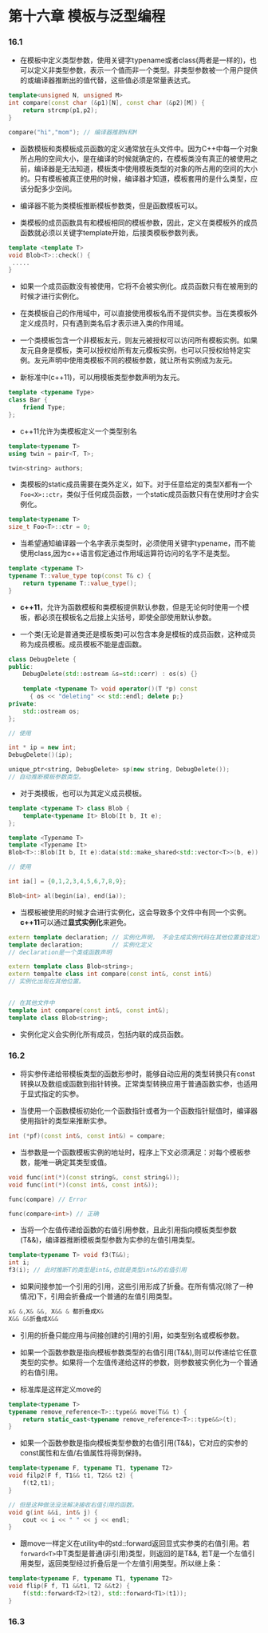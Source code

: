 # 第十六章 模板与泛型编程

### 16.1

+ 在模板中定义类型参数，使用关键字typename或者class(两者是一样的)，也可以定义非类型参数，表示一个值而非一个类型。非类型参数被一个用户提供的或编译器推断出的值代替，这些值必须是常量表达式。
```c++
template<unsigned N, unsigned M>
int compare(const char (&p1)[N], const char (&p2)[M]) {
    return strcmp(p1,p2);
}

compare("hi","mom"); // 编译器推断N和M
```

+ 函数模板和类模板成员函数的定义通常放在头文件中。因为C++中每一个对象所占用的空间大小，是在编译的时候就确定的，在模板类没有真正的被使用之前，编译器是无法知道，模板类中使用模板类型的对象的所占用的空间的大小的。只有模板被真正使用的时候，编译器才知道，模板套用的是什么类型，应该分配多少空间。

+ 编译器不能为类模板推断模板参数类，但是函数模板可以。

+ 类模板的成员函数具有和模板相同的模板参数，因此，定义在类模板外的成员函数就必须以关键字template开始，后接类模板参数列表。
```c++
template <template T>
void Blob<T>::check() {
 .....
}
```

+ 如果一个成员函数没有被使用，它将不会被实例化。成员函数只有在被用到的时候才进行实例化。

+ 在类模板自己的作用域中，可以直接使用模板名而不提供实参。当在类模板外定义成员时，只有遇到类名后才表示进入类的作用域。

+ 一个类模板包含一个非模板友元，则友元被授权可以访问所有模板实例。如果友元自身是模板，类可以授权给所有友元模板实例，也可以只授权给特定实例。友元声明中使用类模板不同的模板参数，就让所有实例成为友元。

+ 新标准中(c++11)，可以用模板类型参数声明为友元。
```c++
template <typename Type>
class Bar {
    friend Type;
};
```

+ c++11允许为类模板定义一个类型别名
```c++
template<typename T>
using twin = pair<T, T>;

twin<string> authors;
```

+ 类模板的static成员需要在类外定义，如下。对于任意给定的类型X都有一个`Foo<X>::ctr`，类似于任何成员函数，一个static成员函数只有在使用时才会实例化。
```c++
template<typename T>
size_t Foo<T>::ctr = 0;
```

+ 当希望通知编译器一个名字表示类型时，必须使用关键字typename，而不能使用class,因为c++语言假定通过作用域运算符访问的名字不是类型。
```c++
template <typename T>
typename T::value_type top(const T& c) {
    return typename T::value_type();
}

```

+ **c++11**，允许为函数模板和类模板提供默认参数，但是无论何时使用一个模板，都必须在模板名之后接上尖括号，即使全部使用默认参数。

+ 一个类(无论是普通类还是模板类)可以包含本身是模板的成员函数，这种成员称为成员模板。成员模板不能是虚函数。
```c++
class DebugDelete {
public:
    DebugDelete(std::ostream &s=std::cerr) : os(s) {}
    
    template <typename T> void operator()(T *p) const
      { os << "deleting" << std::endl; delete p;}
private:
    std::ostream os;
};

// 使用

int * ip = new int;
DebugDelete()(ip);

unique_ptr<string, DebugDelete> sp(new string, DebugDelete());
// 自动推断模板参数类型。
```

+ 对于类模板，也可以为其定义成员模板。
```c++
template <typename T> class Blob {
    template<typename It> Blob(It b, It e);
};

template <Typename T>
template <Typename It>
Blob<T>::Blob(It b, It e):data(std::make_shared<std::vector<T>>(b, e)) {}

// 使用

int ia[] = {0,1,2,3,4,5,6,7,8,9};

Blob<int> al(begin(ia), end(ia));
```

+ 当模板被使用的时候才会进行实例化，这会导致多个文件中有同一个实例。**c++11**可以通过**显式实例化**来避免。
```c++
extern template declaration; // 实例化声明， 不会生成实例代码在其他位置查找定义
template declaration;        // 实例化定义
// declaration是一个类或函数声明

extern template class Blob<string>;
extern tempalte class int compare(const int&, const int&) 
// 实例化出现在其他位置。


// 在其他文件中
template int compare(const int&, const int&);
template class Blob<string>;
```

+ 实例化定义会实例化所有成员，包括内联的成员函数。


### 16.2

+ 将实参传递给带模板类型的函数形参时，能够自动应用的类型转换只有const转换以及数组或函数到指针转换。正常类型转换应用于普通函数实参，也适用于显式指定的实参。

+ 当使用一个函数模板初始化一个函数指针或者为一个函数指针赋值时，编译器使用指针的类型来推断实参。
```c++
int (*pf)(const int&, const int&) = compare;
```

+ 当参数是一个函数模板实例的地址时，程序上下文必须满足：对每个模板参数，能唯一确定其类型或值。
```c++
void func(int(*)(const string&, const string&));
void func(int(*)(const int&, const int&));

func(compare) // Error

func(compare<int>) // 正确
```

+ 当将一个左值传递给函数的右值引用参数，且此引用指向模板类型参数(T&&)，编译器推断模板类型参数为实参的左值引用类型。
```c++
template<typename T> void f3(T&&);
int i;
f3(i); // 此时推断T的类型是int&,也就是类型int&的右值引用
```

+ 如果间接参加一个引用的引用，这些引用形成了折叠。在所有情况(除了一种情况)下，引用会折叠成一个普通的左值引用类型。
```c++
x& &,X& &&, X&& & 都折叠成X&
X&& &&折叠成X&&
```

+ 引用的折叠只能应用与间接创建的引用的引用，如类型别名或模板参数。

+ 如果一个函数参数是指向模板参数类型的右值引用(T&&),则可以传递给它任意类型的实参。如果将一个左值传递给这样的参数，则参数被实例化为一个普通的右值引用。

+ 标准库是这样定义move的
```c++
template<typename T>
typename remove_reference<T>::type&& move(T&& t) {
    return static_cast<typename remove_reference<T>::type&&>(t);
}
```

+ 如果一个函数参数是指向模板类型参数的右值引用(T&&)，它对应的实参的const属性和左值/右值属性将得到保持。
```c++
template<typename F, typename T1, typename T2>
void filp2(F f, T1&& t1, T2&& t2) {
    f(t2,t1);
}

// 但是这种做法没法解决接收右值引用的函数。
void g(int &&i, int& j) {
    cout << i << " " << j << endl;
}
```

+ 跟move一样定义在utility中的std::forward返回显式实参类的右值引用。若`forward<T>`中T类型是普通(非引用)类型，则返回的是T&&, 若T是一个左值引用类型，返回类型经过折叠后是一个左值引用类型。所以继上条：
```c++
template<typename F, typename T1, typename T2>
void flip(F f, T1 &&t1, T2 &&t2) {
    f(std::forward<T2>(t2), std::forward<T1>(t1));
}
```

### 16.3
